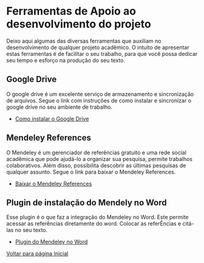 # Ferramentas de Apoio ao desenvolvimento do projeto

Deixo aqui algumas das diversas ferramentas que auxiliam no desenvolvimento de qualquer projeto acadêmico. O intuito de apresentar estas ferramentas é de facilitar o seu trabalho, para que você possa dedicar seu tempo e esforço na produção do seu texto.

## Google Drive

O google drive é um excelente serviço de armazenamento e sincronização de arquivos. Segue o link com instruções de como instalar e sincronizar o google drive no seu ambiente de trabalho.

* [Como instalar o Google Drive](https://www.youtube.com/watch?v=JIIg14j8Aq0)

## Mendeley References

O Mendeley é um gerenciador de referências gratuito e uma rede social acadêmica que pode ajudá-lo a organizar sua pesquisa, permite trabalhos colaborativos. Além disso, possibilita descobrir as últimas pesquisas de qualquer assunto. Segue o link para baixar o Mendeley References.

* [Baixar o Mendeley References](https://static.mendeley.com/bin/desktop/mendeley-reference-manager-2.20.0.exe)

## Plugin de instalação do Mendely no Word

Esse plugin é o que faz a integração do Mendeley no Word. Este permite acessar as referências diretamente do word. Colocar as referÊncias e citá-las no seu texto.

* [Plugin do Mendeley no Word](https://store.office.com/addinsinstallpage.aspx?rs=en-001&assetid=WA104382081)

[Voltar para página Inicial](index.md)
